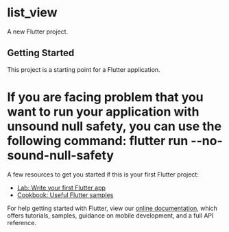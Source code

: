 # list_view

A new Flutter project.

## Getting Started

This project is a starting point for a Flutter application.

#  If you are facing problem that you want to run your application with unsound null safety, you can use the following command: flutter run --no-sound-null-safety

A few resources to get you started if this is your first Flutter project:

- [Lab: Write your first Flutter app](https://flutter.dev/docs/get-started/codelab)
- [Cookbook: Useful Flutter samples](https://flutter.dev/docs/cookbook)

For help getting started with Flutter, view our
[online documentation](https://flutter.dev/docs), which offers tutorials,
samples, guidance on mobile development, and a full API reference.
